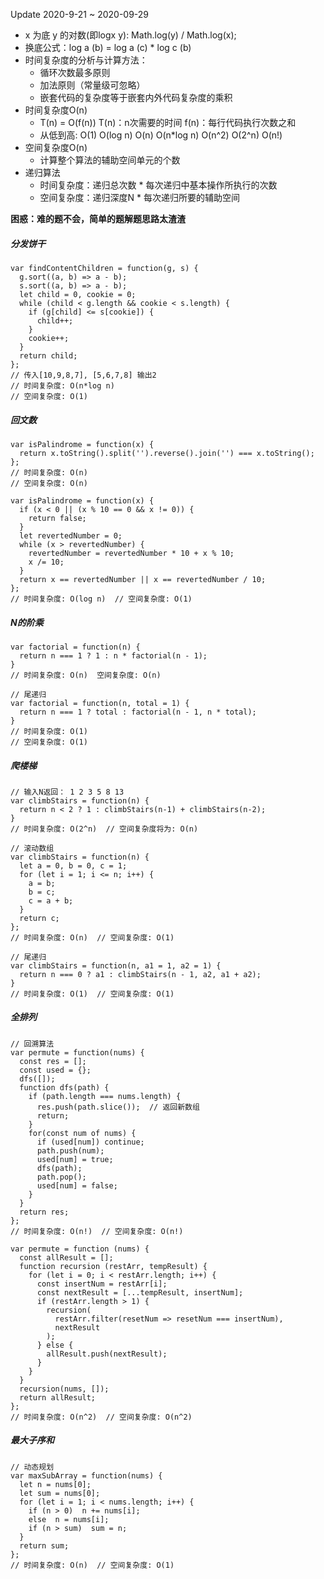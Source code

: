   Update 2020-9-21 ~ 2020-09-29

- x 为底 y 的对数(即logx y): Math.log(y) / Math.log(x);
- 换底公式：log a (b) = log a (c) * log c (b)
- 时间复杂度的分析与计算方法：
  + 循环次数最多原则 
  + 加法原则（常量级可忽略） 
  + 嵌套代码的复杂度等于嵌套内外代码复杂度的乘积
- 时间复杂度O(n)
  + T(n) = O(f(n))  T(n)：n次需要的时间  f(n)：每行代码执行次数之和   
  + 从低到高: O(1)   O(log n)   O(n)   O(n*log n)   O(n^2)   O(2^n)   O(n!)
- 空间复杂度O(n)
  + 计算整个算法的辅助空间单元的个数
- 递归算法
  + 时间复杂度：递归总次数 * 每次递归中基本操作所执行的次数
  + 空间复杂度：递归深度N * 每次递归所要的辅助空间

**困惑：难的题不会，简单的题解题思路太渣渣**

##### 分发饼干
```
var findContentChildren = function(g, s) {
  g.sort((a, b) => a - b);
  s.sort((a, b) => a - b);
  let child = 0, cookie = 0;
  while (child < g.length && cookie < s.length) {
    if (g[child] <= s[cookie]) {
      child++;
    }
    cookie++;
  }
  return child;
};
// 传入[10,9,8,7], [5,6,7,8] 输出2
// 时间复杂度: O(n*log n)
// 空间复杂度: O(1)
```

##### 回文数
```
var isPalindrome = function(x) {
  return x.toString().split('').reverse().join('') === x.toString();
};
// 时间复杂度: O(n)
// 空间复杂度: O(n)

var isPalindrome = function(x) {
  if (x < 0 || (x % 10 == 0 && x != 0)) {
    return false;
  }
  let revertedNumber = 0;
  while (x > revertedNumber) {
    revertedNumber = revertedNumber * 10 + x % 10;
    x /= 10;
  }
  return x == revertedNumber || x == revertedNumber / 10;
};
// 时间复杂度: O(log n)  // 空间复杂度: O(1)
```

##### N的阶乘
```
var factorial = function(n) {
  return n === 1 ? 1 : n * factorial(n - 1);
}
// 时间复杂度: O(n)  空间复杂度: O(n)

// 尾递归
var factorial = function(n, total = 1) {
  return n === 1 ? total : factorial(n - 1, n * total);
}
// 时间复杂度: O(1)
// 空间复杂度: O(1)
```

##### 爬楼梯
```
// 输入N返回： 1 2 3 5 8 13
var climbStairs = function(n) {
  return n < 2 ? 1 : climbStairs(n-1) + climbStairs(n-2);
}
// 时间复杂度: O(2^n)  // 空间复杂度将为: O(n)

// 滚动数组
var climbStairs = function(n) {
  let a = 0, b = 0, c = 1;
  for (let i = 1; i <= n; i++) {
    a = b;
    b = c;
    c = a + b;
  }
  return c;
};
// 时间复杂度: O(n)  // 空间复杂度: O(1)

// 尾递归
var climbStairs = function(n, a1 = 1, a2 = 1) {
  return n === 0 ? a1 : climbStairs(n - 1, a2, a1 + a2);
}
// 时间复杂度: O(1)  // 空间复杂度: O(1)
```

##### 全排列
```
// 回溯算法
var permute = function(nums) {
  const res = [];
  const used = {};
  dfs([]);
  function dfs(path) {
    if (path.length === nums.length) {
      res.push(path.slice());  // 返回新数组
      return;
    }
    for(const num of nums) {
      if (used[num]) continue;
      path.push(num);
      used[num] = true;
      dfs(path);
      path.pop();
      used[num] = false;
    }
  }
  return res;
};
// 时间复杂度: O(n!)  // 空间复杂度: O(n!)

var permute = function (nums) {
  const allResult = [];
  function recursion (restArr, tempResult) {
    for (let i = 0; i < restArr.length; i++) {
      const insertNum = restArr[i];
      const nextResult = [...tempResult, insertNum];
      if (restArr.length > 1) {
        recursion(
          restArr.filter(resetNum => resetNum === insertNum),
          nextResult
        );
      } else {
        allResult.push(nextResult);
      }
    }
  }
  recursion(nums, []);
  return allResult;
};
// 时间复杂度: O(n^2)  // 空间复杂度: O(n^2)
```

##### 最大子序和
```
// 动态规划
var maxSubArray = function(nums) {
  let n = nums[0];
  let sum = nums[0];
  for (let i = 1; i < nums.length; i++) {
    if (n > 0)  n += nums[i];
    else  n = nums[i];
    if (n > sum)  sum = n;
  }
  return sum;
};
// 时间复杂度: O(n)  // 空间复杂度: O(1)
```